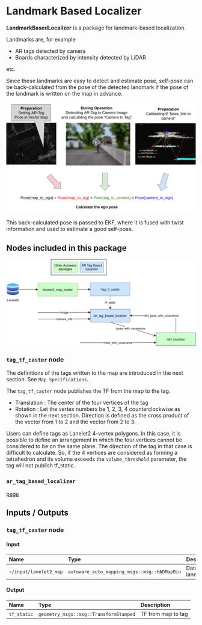 # Landmark Based Localizer

**LandmarkBasedLocalizer** is a package for landmark-based localization.

Landmarks are, for example

* AR tags detected by camera
* Boards characterized by intensity detected by LiDAR

etc.

Since these landmarks are easy to detect and estimate pose, self-pose can be back-calculated from the pose of the detected landmark if the pose of the landmark is written on the map in advance.

![principle](./doc_image/principle.png)

This back-calculated pose is passed to EKF, where it is fused with twist information and used to estimate a good self-pose.

## Nodes included in this package

![node diagram](./doc_image/node_diagram.drawio.svg)

### `tag_tf_caster` node

The definitions of the tags written to the map are introduced in the next section. See `Map Specifications`.

The `tag_tf_caster` node publishes the TF from the map to the tag.

* Translation : The center of the four vertices of the tag
* Rotation : Let the vertex numbers be 1, 2, 3, 4 counterclockwise as shown in the next section. Direction is defined as the cross product of the vector from 1 to 2 and the vector from 2 to 3.

Users can define tags as Lanelet2 4-vertex polygons.
In this case, it is possible to define an arrangement in which the four vertices cannot be considered to be on the same plane. The direction of the tag in that case is difficult to calculate.
So, if the 4 vertices are considered as forming a tetrahedron and its volume exceeds the `volume_threshold` parameter, the tag will not publish tf_static.

### `ar_tag_based_localizer`

[page](./doc/ar_tag_based_localizer.md)

## Inputs / Outputs

### `tag_tf_caster` node

#### Input

| Name                   | Type                                         | Description      |
| :--------------------- | :------------------------------------------- | :--------------- |
| `~/input/lanelet2_map` | `autoware_auto_mapping_msgs::msg::HADMapBin` | Data of lanelet2 |

#### Output

| Name        | Type                                   | Description        |
| :---------- | :------------------------------------- | :----------------- |
| `tf_static` | `geometry_msgs::msg::TransformStamped` | TF from map to tag |
